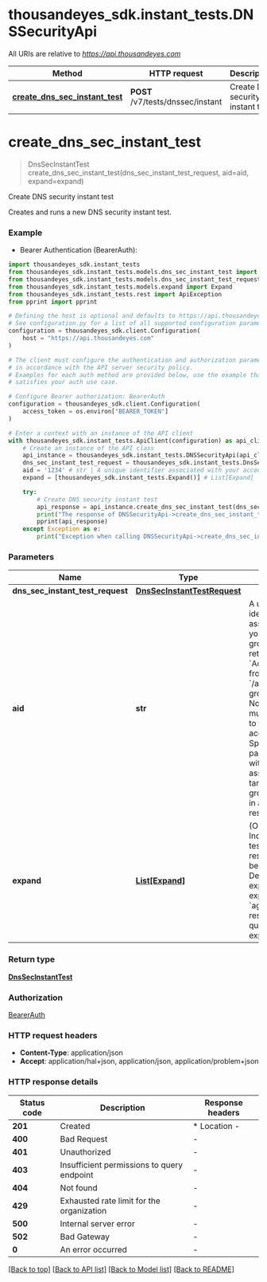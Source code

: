 # thousandeyes_sdk.instant_tests.DNSSecurityApi

All URIs are relative to *https://api.thousandeyes.com*

Method | HTTP request | Description
------------- | ------------- | -------------
[**create_dns_sec_instant_test**](DNSSecurityApi.md#create_dns_sec_instant_test) | **POST** /v7/tests/dnssec/instant | Create DNS security instant test


# **create_dns_sec_instant_test**
> DnsSecInstantTest create_dns_sec_instant_test(dns_sec_instant_test_request, aid=aid, expand=expand)

Create DNS security instant test

Creates and runs a new DNS security instant test.

### Example

* Bearer Authentication (BearerAuth):

```python
import thousandeyes_sdk.instant_tests
from thousandeyes_sdk.instant_tests.models.dns_sec_instant_test import DnsSecInstantTest
from thousandeyes_sdk.instant_tests.models.dns_sec_instant_test_request import DnsSecInstantTestRequest
from thousandeyes_sdk.instant_tests.models.expand import Expand
from thousandeyes_sdk.instant_tests.rest import ApiException
from pprint import pprint

# Defining the host is optional and defaults to https://api.thousandeyes.com
# See configuration.py for a list of all supported configuration parameters.
configuration = thousandeyes_sdk.client.Configuration(
    host = "https://api.thousandeyes.com"
)

# The client must configure the authentication and authorization parameters
# in accordance with the API server security policy.
# Examples for each auth method are provided below, use the example that
# satisfies your auth use case.

# Configure Bearer authorization: BearerAuth
configuration = thousandeyes_sdk.client.Configuration(
    access_token = os.environ["BEARER_TOKEN"]
)

# Enter a context with an instance of the API client
with thousandeyes_sdk.instant_tests.ApiClient(configuration) as api_client:
    # Create an instance of the API class
    api_instance = thousandeyes_sdk.instant_tests.DNSSecurityApi(api_client)
    dns_sec_instant_test_request = thousandeyes_sdk.instant_tests.DnsSecInstantTestRequest() # DnsSecInstantTestRequest | 
    aid = '1234' # str | A unique identifier associated with your account group. You can retrieve your `AccountGroupId` from the `/account-groups` endpoint. Note that you must be assigned to the target account group. Specifying this parameter without being assigned to the target account group will result in an error response. (optional)
    expand = [thousandeyes_sdk.instant_tests.Expand()] # List[Expand] | (Optional) Indicates if the test sub-resources should be expanded. Defaults to no expansion. To expand the `agents` sub-resource, use the query `?expand=agent`. (optional)

    try:
        # Create DNS security instant test
        api_response = api_instance.create_dns_sec_instant_test(dns_sec_instant_test_request, aid=aid, expand=expand)
        print("The response of DNSSecurityApi->create_dns_sec_instant_test:\n")
        pprint(api_response)
    except Exception as e:
        print("Exception when calling DNSSecurityApi->create_dns_sec_instant_test: %s\n" % e)
```



### Parameters


Name | Type | Description  | Notes
------------- | ------------- | ------------- | -------------
 **dns_sec_instant_test_request** | [**DnsSecInstantTestRequest**](DnsSecInstantTestRequest.md)|  | 
 **aid** | **str**| A unique identifier associated with your account group. You can retrieve your &#x60;AccountGroupId&#x60; from the &#x60;/account-groups&#x60; endpoint. Note that you must be assigned to the target account group. Specifying this parameter without being assigned to the target account group will result in an error response. | [optional] 
 **expand** | [**List[Expand]**](Expand.md)| (Optional) Indicates if the test sub-resources should be expanded. Defaults to no expansion. To expand the &#x60;agents&#x60; sub-resource, use the query &#x60;?expand&#x3D;agent&#x60;. | [optional] 

### Return type

[**DnsSecInstantTest**](DnsSecInstantTest.md)

### Authorization

[BearerAuth](../README.md#BearerAuth)

### HTTP request headers

 - **Content-Type**: application/json
 - **Accept**: application/hal+json, application/json, application/problem+json

### HTTP response details

| Status code | Description | Response headers |
|-------------|-------------|------------------|
**201** | Created |  * Location -  <br>  |
**400** | Bad Request |  -  |
**401** | Unauthorized |  -  |
**403** | Insufficient permissions to query endpoint |  -  |
**404** | Not found |  -  |
**429** | Exhausted rate limit for the organization |  -  |
**500** | Internal server error |  -  |
**502** | Bad Gateway |  -  |
**0** | An error occurred |  -  |

[[Back to top]](#) [[Back to API list]](../README.md#documentation-for-api-endpoints) [[Back to Model list]](../README.md#documentation-for-models) [[Back to README]](../README.md)

